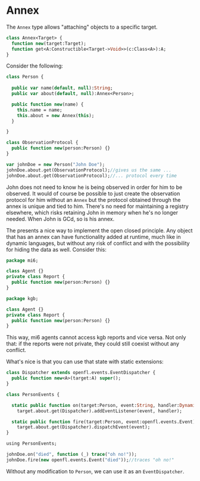 # Annex

The `Annex` type allows "attaching" objects to a specific target.

```haxe
class Annex<Target> { 
  function new(target:Target);
  function get<A:Constructible<Target->Void>>(c:Class<A>):A;
}
```

Consider the following:

```haxe
class Person {
  
  public var name(default, null):String;
  public var about(default, null):Annex<Person>;

  public function new(name) {
    this.name = name;
    this.about = new Annex(this);
  }

}

class ObservationProtocol {
  public function new(person:Person) {}
}

var johnDoe = new Person("John Doe");
johnDoe.about.get(ObservationProtocol);//gives us the same ...
johnDoe.about.get(ObservationProtocol);//... protocol every time
```

John does not need to know he is being observed in order for him to be observed. It would of course be possible to just create the observation protocol for him without an `Annex` but the protocol obtained through the annex is unique and tied to him. There's no need for maintaining a registry elsewhere, which risks retaining John in memory when he's no longer needed. When John is GCd, so is his annex.

The presents a nice way to implement the open closed principle. Any object that has an annex can have functionality added at runtime, much like in dynamic languages, but without any risk of conflict and with the possibility for hiding the data as well. Consider this:

```haxe
package mi6;

class Agent {}
private class Report {
  public function new(person:Person) {}
}

package kgb;

class Agent {}
private class Report {
  public function new(person:Person) {}
}
```

This way, mi6 agents cannot access kgb reports and vice versa. Not only that: if the reports were not private, they could still coexist without any conflict.

What's nice is that you can use that state with static extensions:

```haxe
class Dispatcher extends openfl.events.EventDispatcher {
  public function new<A>(target:A) super();
}

class PersonEvents {

  static public function on(target:Person, event:String, handler:Dynamic)
    target.about.get(Dispatcher).addEventListener(event, handler);

  static public function fire(target:Person, event:openfl.events.Event)
    target.about.get(Dispatcher).dispatchEvent(event);
}

using PersonEvents;

johnDoe.on("died", function (_) trace("oh no!"));
johnDoe.fire(new openfl.events.Event("died"));//traces "oh no!"
```

Without any modification to `Person`, we can use it as an `EventDispatcher`.